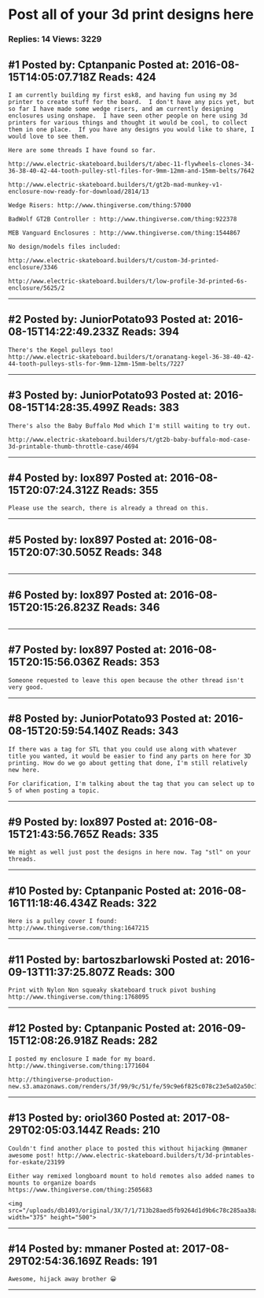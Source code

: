 # Post all of your 3d print designs here

### Replies: 14 Views: 3229

## \#1 Posted by: Cptanpanic Posted at: 2016-08-15T14:05:07.718Z Reads: 424

```
I am currently building my first esk8, and having fun using my 3d printer to create stuff for the board.  I don't have any pics yet, but so far I have made some wedge risers, and am currently designing enclosures using onshape.  I have seen other people on here using 3d printers for various things and thought it would be cool, to collect them in one place.  If you have any designs you would like to share, I would love to see them.  

Here are some threads I have found so far.  

http://www.electric-skateboard.builders/t/abec-11-flywheels-clones-34-36-38-40-42-44-tooth-pulley-stl-files-for-9mm-12mm-and-15mm-belts/7642

http://www.electric-skateboard.builders/t/gt2b-mad-munkey-v1-enclosure-now-ready-for-download/2814/13

Wedge Risers: http://www.thingiverse.com/thing:57000

BadWolf GT2B Controller : http://www.thingiverse.com/thing:922378

MEB Vanguard Enclosures : http://www.thingiverse.com/thing:1544867

No design/models files included:

http://www.electric-skateboard.builders/t/custom-3d-printed-enclosure/3346

http://www.electric-skateboard.builders/t/low-profile-3d-printed-6s-enclosure/5625/2
```

---
## \#2 Posted by: JuniorPotato93 Posted at: 2016-08-15T14:22:49.233Z Reads: 394

```
There's the Kegel pulleys too!
http://www.electric-skateboard.builders/t/oranatang-kegel-36-38-40-42-44-tooth-pulleys-stls-for-9mm-12mm-15mm-belts/7227
```

---
## \#3 Posted by: JuniorPotato93 Posted at: 2016-08-15T14:28:35.499Z Reads: 383

```
There's also the Baby Buffalo Mod which I'm still waiting to try out.

http://www.electric-skateboard.builders/t/gt2b-baby-buffalo-mod-case-3d-printable-thumb-throttle-case/4694
```

---
## \#4 Posted by: lox897 Posted at: 2016-08-15T20:07:24.312Z Reads: 355

```
Please use the search, there is already a thread on this.
```

---
## \#5 Posted by: lox897 Posted at: 2016-08-15T20:07:30.505Z Reads: 348

```

```

---
## \#6 Posted by: lox897 Posted at: 2016-08-15T20:15:26.823Z Reads: 346

```

```

---
## \#7 Posted by: lox897 Posted at: 2016-08-15T20:15:56.036Z Reads: 353

```
Someone requested to leave this open because the other thread isn't very good.
```

---
## \#8 Posted by: JuniorPotato93 Posted at: 2016-08-15T20:59:54.140Z Reads: 343

```
If there was a tag for STL that you could use along with whatever title you wanted, it would be easier to find any parts on here for 3D printing. How do we go about getting that done, I'm still relatively new here.

For clarification, I'm talking about the tag that you can select up to 5 of when posting a topic.
```

---
## \#9 Posted by: lox897 Posted at: 2016-08-15T21:43:56.765Z Reads: 335

```
We might as well just post the designs in here now. Tag "stl" on your threads.
```

---
## \#10 Posted by: Cptanpanic Posted at: 2016-08-16T11:18:46.434Z Reads: 322

```
Here is a pulley cover I found: http://www.thingiverse.com/thing:1647215
```

---
## \#11 Posted by: bartoszbarlowski Posted at: 2016-09-13T11:37:25.807Z Reads: 300

```
Print with Nylon Non squeaky skateboard truck pivot bushing 
http://www.thingiverse.com/thing:1768095
```

---
## \#12 Posted by: Cptanpanic Posted at: 2016-09-15T12:08:26.918Z Reads: 282

```
I posted my enclosure I made for my board. http://www.thingiverse.com/thing:1771604

http://thingiverse-production-new.s3.amazonaws.com/renders/3f/99/9c/51/fe/59c9e6f825c078c23e5a02a50c10be07_preview_featured.jpg
```

---
## \#13 Posted by: oriol360 Posted at: 2017-08-29T02:05:03.144Z Reads: 210

```
Couldn't find another place to posted this without hijacking @mmaner awesome post! http://www.electric-skateboard.builders/t/3d-printables-for-eskate/23199

Either way remixed longboard mount to hold remotes also added names to mounts to organize boards
https://www.thingiverse.com/thing:2505683

<img src="/uploads/db1493/original/3X/7/1/713b28aed5fb9264d1d9b6c78c285aa38ac97d4f.jpg" width="375" height="500">
```

---
## \#14 Posted by: mmaner Posted at: 2017-08-29T02:54:36.169Z Reads: 191

```
Awesome, hijack away brother 😀
```

---
